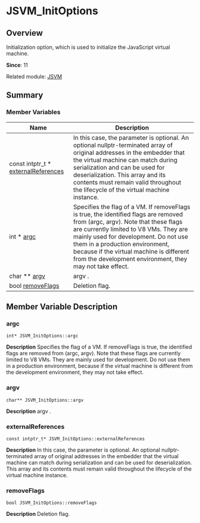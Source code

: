 # JSVM_InitOptions


## Overview

Initialization option, which is used to initialize the JavaScript virtual machine.

**Since**: 11

Related module: [JSVM](_j_s_v_m.md)


## Summary


### Member Variables

| Name| Description| 
| -------- | -------- |
| const intptr_t \* [externalReferences](#externalreferences) | In this case, the parameter is optional. An optional nullptr-terminated array of original addresses in the embedder that the virtual machine can match during serialization and can be used for deserialization. This array and its contents must remain valid throughout the lifecycle of the virtual machine instance. | 
| int \* [argc](#argc) | Specifies the flag of a VM. If removeFlags is true, the identified flags are removed from (argc, argv). Note that these flags are currently limited to V8 VMs. They are mainly used for development. Do not use them in a production environment, because if the virtual machine is different from the development environment, they may not take effect. | 
| char \*\* [argv](#argv) | argv .  | 
| bool [removeFlags](#removeflags) | Deletion flag. | 


## Member Variable Description


### argc

```
int* JSVM_InitOptions::argc
```
**Description**
Specifies the flag of a VM. If removeFlags is true, the identified flags are removed from (argc, argv). Note that these flags are currently limited to V8 VMs. They are mainly used for development. Do not use them in a production environment, because if the virtual machine is different from the development environment, they may not take effect.


### argv

```
char** JSVM_InitOptions::argv
```
**Description**
argv .


### externalReferences

```
const intptr_t* JSVM_InitOptions::externalReferences
```
**Description**
In this case, the parameter is optional. An optional nullptr-terminated array of original addresses in the embedder that the virtual machine can match during serialization and can be used for deserialization. This array and its contents must remain valid throughout the lifecycle of the virtual machine instance.


### removeFlags

```
bool JSVM_InitOptions::removeFlags
```
**Description**
Deletion flag.
